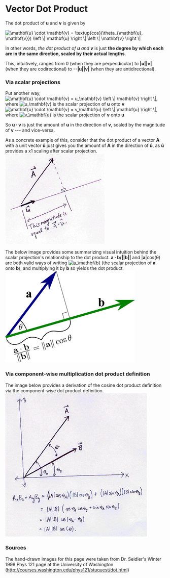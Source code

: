 # Vector Dot Product

The dot product of **u** and **v** is given by

<img src="https://i.upmath.me/svg/%5Cmathbf%7Bu%7D%20%5Ccdot%20%5Cmathbf%7Bv%7D%20%3D%20%5Ctextup%7Bcos%7D(%5Ctheta_%7B%5Cmathbf%7Bu%7D%2C%20%5Cmathbf%7Bv%7D%7D)%20%5Cleft%20%5C%7C%20%5Cmathbf%7Bu%7D%20%5Cright%20%5C%7C%20%5Cleft%20%5C%7C%20%5Cmathbf%7Bv%7D%20%5Cright%20%5C%7C" alt="\mathbf{u} \cdot \mathbf{v} = \textup{cos}(\theta_{\mathbf{u}, \mathbf{v}}) \left \| \mathbf{u} \right \| \left \| \mathbf{v} \right \|" />

In other words, _the dot product of **u** and **v**_ is just **the degree by which each are in the same direction, scaled by their actual lengths**.

This, intuitively, ranges from 0 (when they are perpendicular) to **|u||v|** (when they are codirectional) to **--|u||v|** (when they are antidirectional).


### Via scalar projections
Put another way,\
<img src="https://i.upmath.me/svg/%5Cmathbf%7Bu%7D%20%5Ccdot%20%5Cmathbf%7Bv%7D%20%3D%20u_%5Cmathbf%7Bv%7D%20%5Cleft%20%5C%7C%20%5Cmathbf%7Bv%7D%20%5Cright%20%5C%7C" alt="\mathbf{u} \cdot \mathbf{v} = u_\mathbf{v} \left \| \mathbf{v} \right \|" />, where <img src="https://i.upmath.me/svg/u_%5Cmathbf%7Bv%7D" alt="u_\mathbf{v}" /> is the scalar projection of **u** onto **v**\
<img src="https://i.upmath.me/svg/%5Cmathbf%7Bu%7D%20%5Ccdot%20%5Cmathbf%7Bv%7D%20%3D%20v_%5Cmathbf%7Bu%7D%20%5Cleft%20%5C%7C%20%5Cmathbf%7Bu%7D%20%5Cright%20%5C%7C" alt="\mathbf{u} \cdot \mathbf{v} = v_\mathbf{u} \left \| \mathbf{u} \right \|" />, where <img src="https://i.upmath.me/svg/v_%5Cmathbf%7Bu%7D" alt="v_\mathbf{u}" /> is the scalar projection of **v** onto **u**

So **u · v** is just the amount of **u** in the direction of **v**, scaled by the magnitude of **v** --- and vice-versa.

As a concrete example of this, consider that the dot product of a vector **A** with a unit vector **û** just gives you the amount of **A** in the direction of **û**, as **û** provides a x1 scaling after scalar projection.\
![The dot product of a vector A with a unit vector û is just A projected onto û's line - the amount of A in the direction of û](https://raw.githubusercontent.com/dem1995/algorithms/main/math/dotproducts/dotprod-seidler-unitprojection.gif?style=centered)

The below image provides some summarizing visual intuition behind the scalar projection's relationship to the dot product. **a · b/||b||** and
|**a**|cos(θ) are both valid ways of writing <img src="https://i.upmath.me/svg/a_%5Cmathbf%7Bb%7D" alt="a_\mathbf{b}" /> (the scalar projection of **a** onto **b**), and multiplying it by **b** so yields the dot product.\
![Dot product intuition](https://raw.githubusercontent.com/dem1995/algorithms/main/math/dotproducts/dotprod-intuition.png?style=centered)

### Via component-wise multiplication dot product definition
The image below provides a derivation of the cosine dot product definition via the component-wise dot product definition.\
![A derivation of the cosine dot product definition via the component-wise dot product definition, from Dr. Seidler's website at the University of Washington from 1998](https://raw.githubusercontent.com/dem1995/algorithms/main/math/dotproducts/dotprod-seidler-derivation.gif?style=centered)

### Sources
The hand-drawn images for this page were taken from Dr. Seidler's Winter 1998 Phys 121 page at the University of Washington (http://courses.washington.edu/phys121/stuquest/dot.html)
